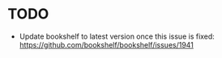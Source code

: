 # TODO

* Update bookshelf to latest version once this issue is fixed: https://github.com/bookshelf/bookshelf/issues/1941

